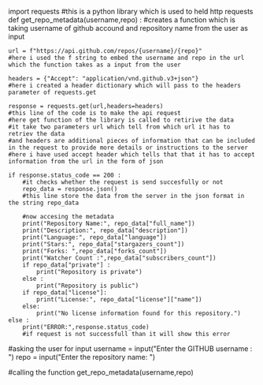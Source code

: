 import requests 
#this is a python library which is used to held http requests
def get_repo_metadata(username,repo) : 
    #creates a function which is taking username of github accound and repository name from the user as input

    url = f"https://api.github.com/repos/{username}/{repo}"
    #here i used the f string to embed the username and repo in the url which the function takes as a input from the user

    headers = {"Accept": "application/vnd.github.v3+json"}
    #here i created a header dictionary which will pass to the headers parameter of requests.get

    response = requests.get(url,headers=headers)
    #this line of the code is to make the api request
    #here get function of the library is called to retirive the data 
    #it take two parameters url which tell from which url it has to retriev the data 
    #and headers are additional pieces of information that can be included in the request to provide more details or instructions to the server
    #here i have used accept header which tells that that it has to accept information from the url in the form of json

    if response.status_code == 200 :
        #it checks whether the request is send succesfully or not 
        repo_data = response.json()
        #this line store the data from the server in the json format in the string repo_data

        #now accesing the metadata
        print("Repository Name:", repo_data["full_name"])
        print("Description:", repo_data["description"])
        print("Language:", repo_data["language"])
        print("Stars:", repo_data["stargazers_count"])
        print("Forks: ",repo_data["forks_count"])
        print("Watcher Count :",repo_data["subscribers_count"])
        if repo_data["private"] :
            print("Repository is private")
        else :
            print("Repository is public")
        if repo_data["license"]:
            print("License:", repo_data["license"]["name"])
        else:
            print("No license information found for this repository.")
    else :
        print("ERROR:",response.status_code)
        #if request is not successfull than it will show this error

#asking the user for input
username = input("Enter the GITHUB username : ")
repo = input("Enter the repository name: ")

#calling the function
get_repo_metadata(username,repo)


